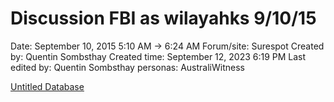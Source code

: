 # Discussion FBI as wilayahks 9/10/15

Date: September 10, 2015 5:10 AM → 6:24 AM
Forum/site: Surespot
Created by: Quentin Sombsthay
Created time: September 12, 2023 6:19 PM
Last edited by: Quentin Sombsthay
personas: AustraliWitness

[Untitled Database](Discussion%20FBI%20as%20wilayahks%209%2010%2015%20275f152fe2844a1a88a393aa1b6c88df/Untitled%20Database%20e28c73dcb66e4276bb6dded405277e80.csv)